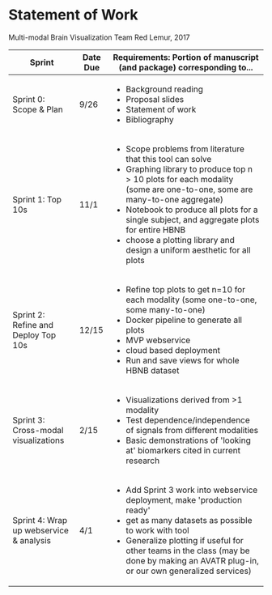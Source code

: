 # Statement of Work

Multi-modal Brain Visualization
Team Red Lemur, 2017

| Sprint   | Date Due | Requirements: Portion of manuscript (and package) corresponding to... |
|---|---|---|
| Sprint 0: Scope & Plan | 9/26 | <ul><li>Background reading</li>  <li>Proposal slides</li>  <li>Statement of work</li> <li>Bibliography</li></ul> |
| Sprint 1: Top 10s | 11/1 | <ul><li>Scope problems from literature that this tool can solve</li><li>Graphing library to produce top n > 10 plots for each modality (some are one-to-one, some are many-to-one aggregate)</li><li>Notebook to produce all plots for a single subject, and aggregate plots for entire HBNB</li><li>choose a plotting library and design a uniform aesthetic for all plots</li></ul>  |
| Sprint 2: Refine and Deploy Top 10s | 12/15  | <ul><li>Refine top plots to get n=10 for each modality (some one-to-one, some many-to-one)</li><li>Docker pipeline to generate all plots</li><li>MVP webservice</li><li>cloud based deployment</li><li>Run and save views for whole HBNB dataset</li></ul>  |
| Sprint 3: Cross-modal visualizations | 2/15   | <ul><li>Visualizations derived from >1 modality</li><li>Test dependence/independence of signals from different modalities</li><li>Basic demonstrations of 'looking at' biomarkers cited in current research</li></ul> |
| Sprint 4: Wrap up webservice & analysis | 4/1 | <ul><li>Add Sprint 3 work into webservice deployment, make 'production ready'</li><li>get as many datasets as possible to work with tool</li><li>Generalize plotting if useful for other teams in the class (may be done by making an AVATR plug-in, or our own generalized services)</li></ul> |
